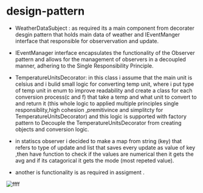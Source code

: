 # design-pattern

-  WeatherDataSubject : as required its a main component from decorater desgin pattern that holds main data of weather and IEventManger interface that responsible for observervation and update.
- IEventManager interface  encapsulates the functionality of the Observer pattern and allows for the management of observers in a decoupled manner, adhering to the Single Responsibility Principle.
  
-  TemperatureUnitsDecorator: in this class i assume that the main unit is celsius and i bulid small logic for converting temp unit, where i put type of temp unit in enum to improve readability and create a class for each conversion process(c and f) that take a temp and what unit to convert to and return it (this whole logic to applied multiple principles single responsiblity,high cohesion ,premitivince and simplitcty for TemperatureUnitsDecorator) and this logic is supported with factory pattern to Decouple the TemperatureUnitsDecorator from creating objects and conversion logic.

-  in statiscs observer i decided to make a map from string (key) that refers to type of update and list that saves every update as value of key ,then have function to check if the values are numerical then it gets the avg and if its catagorical it gets the mode (most repeted value).

- another is functionality is as required in assigment .

![ffff](https://lh3.googleusercontent.com/u/0/drive-viewer/AK7aPaAvwjopGBbCheP3HMQh0TEpBOYaGhD-Z7PSlegehiy1kg0nX3Dn9AyGY2XmJ3Tc4Qpg7SByHIUSKmF1fjWpUcWnmd6uZQ=w2560-h1283)
